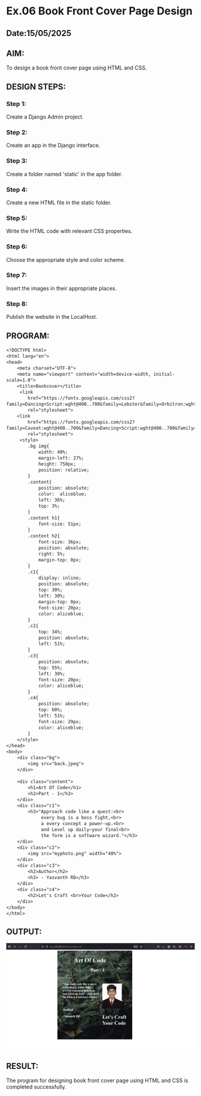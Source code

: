 # Ex.06 Book Front Cover Page Design
## Date:15/05/2025

## AIM:
To design a book front cover page using HTML and CSS.

## DESIGN STEPS:

### Step 1:
Create a Django Admin project.

### Step 2:
Create an app in the Django interface.

### Step 3:
Create a folder named 'static' in the app folder.

### Step 4:
Create a new HTML file in the static folder.

### Step 5:
Write the HTML code with relevant CSS properties.

### Step 6:
Choose the appropriate style and color scheme.

### Step 7:
Insert the images in their appropriate places.

### Step 8:
Publish the website in the LocalHost.

## PROGRAM:

```
<!DOCTYPE html>
<html lang="en">
<head>
    <meta charset="UTF-8">
    <meta name="viewport" content="width=device-width, initial-scale=1.0">
    <title>Bookcover</title>
     <link
        href="https://fonts.googleapis.com/css2?family=Dancing+Script:wght@400..700&family=Lobster&family=Orbitron:wght@400..900&family=Permanent+Marker&family=Sour+Gummy:ital,wght@0,100..900;1,100..900&display=swap"
        rel="stylesheet">
    <link
        href="https://fonts.googleapis.com/css2?family=Caveat:wght@400..700&family=Dancing+Script:wght@400..700&family=Lobster&family=Orbitron:wght@400..900&family=Permanent+Marker&family=Sour+Gummy:ital,wght@0,100..900;1,100..900&display=swap"
        rel="stylesheet">
     <style>
        .bg img{
            width: 40%;
            margin-left: 27%;
            height: 750px;
            position: relative;
        }
        .content{
            position: absolute;
            color:  aliceblue;
            left: 36%;
            top: 3%;
        }
        .content h1{
            font-size: 51px;
        }
        .content h2{
            font-size: 36px;
            position: absolute;
            right: 5%;
            margin-top: 0px;
        }
        .c1{
            display: inline;
            position: absolute;
            top: 30%;
            left: 30%;
            margin-top: 0px;
            font-size: 20px;
            color: aliceblue;
        }
        .c2{
            top: 34%;
            position: absolute;
            left: 51%;
        }
        .c3{
            position: absolute;
            top: 55%;
            left: 30%;
            font-size: 20px;
            color: aliceblue;
        }
        .c4{
            position: absolute;
            top: 60%;
            left: 51%;
            font-size: 29px;
            color: aliceblue;
        }
    </style>
</head>
<body>
    <div class="bg">
        <img src="back.jpeg"> 
    </div>

    <div class="content">
        <h1>Art Of Code</h1>
        <h2>Part - 1</h2>
    </div>
    <div class="c1">
        <h3>"Approach code like a quest:<br>
             every bug is a boss fight,<br>
             a every concept a power-up.<br>
             and Level up daily—your final<br>
             the form is a software wizard."</h3>
    </div>
    <div class="c2">
        <img src="myphoto.png" width="40%">
    </div>
    <div class="c3">
        <h2>Author</h2>
        <h3> - Yasvanth RD</h3>
    </div>
    <div class="c4">
        <h2>Let's Craft <br>Your Code</h2>
    </div>
</body>
</html>
```


## OUTPUT:

![alt text](<Screenshot 2025-05-15 105615.png>)

## RESULT:
The program for designing book front cover page using HTML and CSS is completed successfully.

